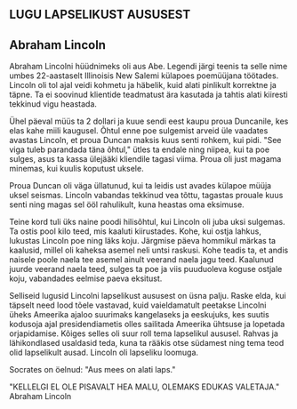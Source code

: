 ## LUGU LAPSELIKUST AUSUSEST
## Abraham Lincoln

Abraham Lincolni hüüdnimeks oli aus Abe. Legendi järgi teenis ta selle nime umbes 22-aastaselt Illinoisis New Salemi külapoes poemüüjana töötades. Lincoln oli tol ajal veidi kohmetu ja häbelik, kuid alati pinlikult korrektne ja täpne. Ta ei soovinud klientide teadmatust ära kasutada ja tahtis alati kiiresti tekkinud vigu heastada.

Ühel päeval müüs ta 2 dollari ja kuue sendi eest kaupu proua Duncanile, kes elas kahe miili kaugusel. Õhtul enne poe sulgemist arveid üle vaadates avastas Lincoln, et proua Duncan maksis kuus senti rohkem, kui pidi. "See viga tuleb parandada täna õhtul," ütles ta endale ning niipea, kui ta poe sulges, asus ta kassa ülejääki kliendile tagasi viima. Proua oli just magama minemas, kui kuulis koputust uksele.

Proua Duncan oli väga üllatunud, kui ta leidis ust avades külapoe müüja uksel seismas. Lincoln vabandas tekkinud vea tõttu, tagastas prouale kuus senti ning magas sel ööl rahulikult, kuna heastas oma eksimuse.

Teine kord tuli üks naine poodi hilisõhtul, kui Lincoln oli juba uksi sulgemas. Ta ostis pool kilo teed, mis kaaluti kiirustades. Kohe, kui ostja lahkus, lukustas Lincoln poe ning läks koju. Järgmise päeva hommikul märkas ta kaalusid, millel oli kaheksa asemel neli untsi raskusi. Kohe teadis ta, et andis naisele poole naela tee asemel ainult veerand naela jagu teed. Kaalunud juurde veerand naela teed, sulges ta poe ja viis puuduoleva koguse ostjale koju, vabandades eelmise paeva eksitust.

Selliseid lugusid Lincolni lapselikust aususest on üsna palju. Raske elda, kui täpselt need lood tõele vastavad, kuid vaieldamatult peetakse Lincolni üheks Ameerika ajaloo suurimaks kangelaseks ja eeskujuks, kes suutis kodusoja ajal presidendiametis olles sailitada Ameerika ühtsuse ja lopetada orjapidamise. Kõiges selles oli suur roll tema lapselikul aususel. Rahvas ja lähikondlased usaldasid teda, kuna ta rääkis otse südamest ning tema teod olid lapselikult ausad. Lincoln oli lapseliku loomuga.

Socrates on öelnud: "Aus mees on alati laps."

"KELLELGI EL OLE PISAVALT HEA MALU, OLEMAKS EDUKAS VALETAJA." Abraham Lincoln
